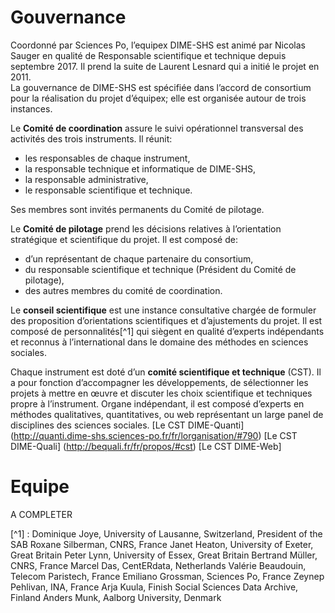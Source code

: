 # Gouvernance
Coordonné par Sciences Po, l’equipex DIME-SHS est animé par Nicolas Sauger en qualité de Responsable scientifique et technique depuis septembre 2017. Il prend la suite de Laurent Lesnard qui a initié le projet en 2011.<br>
La gouvernance de DIME-SHS est spécifiée dans l’accord de consortium pour la réalisation du projet d’équipex; elle est organisée autour de trois instances.

Le **Comité de coordination** assure le suivi opérationnel transversal des activités des trois instruments. Il réunit:
- les responsables de chaque instrument,
- la responsable technique et informatique de DIME-SHS,
- la responsable administrative,
- le responsable scientifique et technique.

Ses membres sont invités permanents du Comité de pilotage.

Le **Comité de pilotage** prend les décisions relatives à l’orientation stratégique et scientifique du projet. Il est composé de:
- d’un représentant de chaque partenaire du consortium,
- du responsable scientifique et technique (Président du Comité de pilotage),
- des autres membres du comité de coordination.

Le **conseil scientifique** est une instance consultative chargée de formuler des proposition d’orientations scientifiques et d’ajustements du projet. Il est composé de personnalités[^1] qui siègent en qualité d’experts indépendants et reconnus à l’international dans le domaine des méthodes en sciences sociales.

Chaque instrument est doté d’un **comité scientifique et technique** (CST). Il a pour fonction d’accompagner les développements, de sélectionner les projets à mettre en œuvre et discuter les choix scientifique et techniques propre à l’instrument. Organe indépendant, il est composé d’experts en méthodes qualitatives, quantitatives, ou web représentant un large panel de disciplines des sciences sociales.
[Le CST DIME-Quanti] (http://quanti.dime-shs.sciences-po.fr/fr/lorganisation/#790)
[Le CST DIME-Quali] (http://bequali.fr/fr/propos/#cst)
[Le CST DIME-Web]

# Equipe
A COMPLETER

[^1] : Dominique Joye, University of Lausanne, Switzerland, President of the SAB
Roxane Silberman, CNRS, France
Janet Heaton, University of Exeter, Great Britain
Peter Lynn, University of Essex, Great Britain
Bertrand Müller, CNRS, France
Marcel Das, CentERdata, Netherlands
Valérie Beaudouin, Telecom Paristech, France
Emiliano Grossman, Sciences Po, France
Zeynep Pehlivan, INA, France 
Arja Kuula, Finish Social Sciences Data Archive, Finland
Anders Munk, Aalborg University, Denmark
